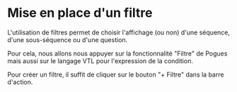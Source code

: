 # Mise en place d'un filtre

L'utilisation de filtres permet de choisir l'affichage (ou non) d'une séquence, d'une sous-séquence ou d'une question.

Pour cela, nous allons nous appuyer sur la fonctionnalité "Filtre" de Pogues mais aussi sur le langage VTL pour l'expression de la condition.

Pour créer un filtre, il suffit de cliquer sur le bouton "+ Filtre" dans la barre d'action.
